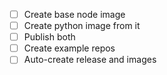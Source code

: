 - [ ] Create base node image
- [ ] Create python image from it
- [ ] Publish both
- [ ] Create example repos
- [ ] Auto-create release and images